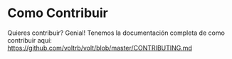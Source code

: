 # Como Contribuir

Quieres contribuir? Genial! Tenemos la documentación completa de como contribuir
aquí:
https://github.com/voltrb/volt/blob/master/CONTRIBUTING.md
